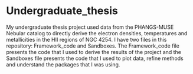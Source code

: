 # Undergraduate_thesis
My undergraduate thesis project used data from the PHANGS-MUSE Nebular catalog to directly derive the electron densities, temperatures and metallicities in the HII regions of NGC 4254. I have two files in this repository: Framework_code and Sandboxes. The Framework_code file presents the code that I used to derive the results of the project and the Sandboxes file presents the code that I used to plot data, refine methods and understand the packages that I was using. 
